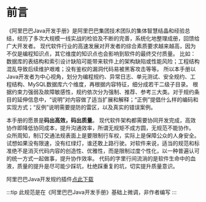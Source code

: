 # 前言

《阿里巴巴Java开发手册》是阿里巴巴集团技术团队的集体智慧结晶和经验总结，经历了多次大规模一线实战的检验及不断的完善，系统化地整理成册，回馈给广大开发者。
现代软件行业的高速发展对开发者的综合素质要求越来越高，因为不仅是编程知识点，其它维度的知识点也会影响到软件的最终交付质量。
比如：数据库的表结构和索引设计缺陷可能带来软件上的架构缺陷或性能风险；工程结构混乱导致后续维护艰难；没有鉴权的漏洞代码易被黑客攻击等等。
所以本手册以Java开发者为中心视角，划分为编程规约、异常日志、单元测试、安全规约、工程结构、MySQL数据库六个维度，再根据内容特征，细分成若干二级子目录。
根据约束力强弱及故障敏感性，规约依次分为强制、推荐、参考三大类。对于规约条目的延伸信息中，“说明”对内容做了适当扩展和解释；“正例”提倡什么样的编码和实现方式；“反例”说明需要提防的雷区，以及真实的错误案例。  

本手册的愿景是<strong>码出高效，码出质量</strong>。
现代软件架构都需要协同开发完成，高效协作即降低协同成本，提升沟通效率，所谓无规矩不成方圆，无规范不能协作。
众所周知，制订交通法规表面上是要限制行车权，实际上是保障公众的人身安全。
试想如果没有限速，没有红绿灯，谁还敢上路行驶。对软件来说，适当的规范和标准绝不是消灭代码内容的创造性、优雅性，而是限制过度个性化，以一种普遍认可的统一方式一起做事，提升协作效率。
代码的字里行间流淌的是软件生命中的血液，质量的提升是尽可能少踩坑，杜绝踩重复的坑，切实提升质量意识。   

阿里巴巴Java开发规约插件[点此下载](https://github.com/alibaba/p3c)

:::tip
此规范是在《阿里巴巴Java开发手册》基础上微调，非作者编写
:::
